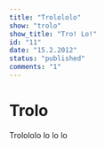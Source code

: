 ```yaml
---
title: "Trolololo"
show: "trolo"
show_title: "Tro! Lo!"
id: "11"
date: "15.2.2012"
status: "published"
comments: "1"
---
```

# Trolo

Trolololo lo lo lo
